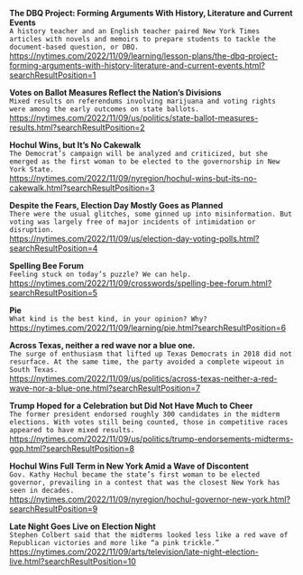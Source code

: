 **The DBQ Project: Forming Arguments With History, Literature and Current Events**\
`A history teacher and an English teacher paired New York Times articles with novels and memoirs to prepare students to tackle the document-based question, or DBQ.`\
https://nytimes.com/2022/11/09/learning/lesson-plans/the-dbq-project-forming-arguments-with-history-literature-and-current-events.html?searchResultPosition=1

**Votes on Ballot Measures Reflect the Nation’s Divisions**\
`Mixed results on referendums involving marijuana and voting rights were among the early outcomes on state ballots.`\
https://nytimes.com/2022/11/09/us/politics/state-ballot-measures-results.html?searchResultPosition=2

**Hochul Wins, but It’s No Cakewalk**\
`The Democrat’s campaign will be analyzed and criticized, but she emerged as the first woman to be elected to the governorship in New York State.`\
https://nytimes.com/2022/11/09/nyregion/hochul-wins-but-its-no-cakewalk.html?searchResultPosition=3

**Despite the Fears, Election Day Mostly Goes as Planned**\
`There were the usual glitches, some ginned up into misinformation. But voting was largely free of major incidents of intimidation or disruption.`\
https://nytimes.com/2022/11/09/us/election-day-voting-polls.html?searchResultPosition=4

**Spelling Bee Forum**\
`Feeling stuck on today’s puzzle? We can help.`\
https://nytimes.com/2022/11/09/crosswords/spelling-bee-forum.html?searchResultPosition=5

**Pie**\
`What kind is the best kind, in your opinion? Why?`\
https://nytimes.com/2022/11/09/learning/pie.html?searchResultPosition=6

**Across Texas, neither a red wave nor a blue one.**\
`The surge of enthusiasm that lifted up Texas Democrats in 2018 did not resurface. At the same time, the party avoided a complete wipeout in South Texas.`\
https://nytimes.com/2022/11/09/us/politics/across-texas-neither-a-red-wave-nor-a-blue-one.html?searchResultPosition=7

**Trump Hoped for a Celebration but Did Not Have Much to Cheer**\
`The former president endorsed roughly 300 candidates in the midterm elections. With votes still being counted, those in competitive races appeared to have mixed results.`\
https://nytimes.com/2022/11/09/us/politics/trump-endorsements-midterms-gop.html?searchResultPosition=8

**Hochul Wins Full Term in New York Amid a Wave of Discontent**\
`Gov. Kathy Hochul became the state’s first woman to be elected governor, prevailing in a contest that was the closest New York has seen in decades.`\
https://nytimes.com/2022/11/09/nyregion/hochul-governor-new-york.html?searchResultPosition=9

**Late Night Goes Live on Election Night**\
`Stephen Colbert said that the midterms looked less like a red wave of Republican victories and more like “a pink trickle.”`\
https://nytimes.com/2022/11/09/arts/television/late-night-election-live.html?searchResultPosition=10

